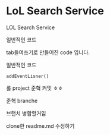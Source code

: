 # LoL Search Service
LOL Search Service

일반적인 코드 

  tab들여쓰기로 만들어진 code 입니다.

일반적인 코드

```
addEventLisner()
```

롤 project
준혁 커밋 ㅎㅎ  

준혁 branche

브랜치 병합할거임


clone한 readme.md 수정하기